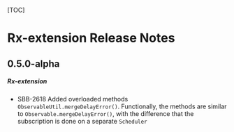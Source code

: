 [TOC]
# Rx-extension Release Notes
## 0.5.0-alpha
##### Rx-extension
* SBB-2618 Added overloaded methods `ObservableUtil.mergeDelayError()`. Functionally, the methods are similar to `Observable.mergeDelayError()`, with the difference that the subscription is done on a separate `Scheduler`